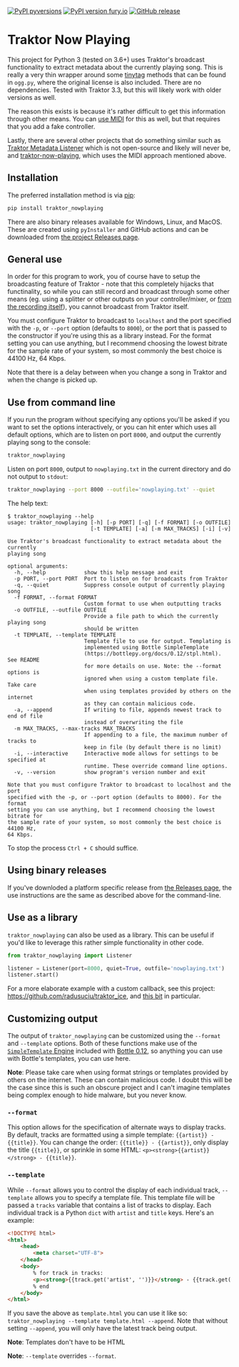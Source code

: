 [![PyPI pyversions](https://img.shields.io/pypi/pyversions/traktor-nowplaying.svg)](https://pypi.python.org/pypi/traktor-nowplaying/)
[![PyPI version fury.io](https://img.shields.io/pypi/v/traktor-nowplaying.svg)](https://pypi.python.org/pypi/traktor-nowplaying/)
[![GitHub release](https://img.shields.io/github/release/radusuciu/traktor_nowplaying.svg)](https://github.com/radusuciu/traktor_nowplaying/releases/)

# Traktor Now Playing

This project for Python 3 (tested on 3.6+) uses Traktor's broadcast functionality to extract metadata about the currently playing song. This is really a very thin wrapper around some [tinytag](https://github.com/devsnd/tinytag) methods that can be found in `ogg.py`, where the original license is also included. There are no dependencies. Tested with Traktor 3.3, but this will likely work with older versions as well.

The reason this exists is because it's rather difficult to get this information through other means. You can [use MIDI](https://github.com/Sonnenstrahl/traktor-now-playing) for this as well, but that requires that you add a fake controller.

Lastly, there are several other projects that do something similar such as [Traktor Metadata Listener](https://www.disconova.com/utu/traktor-metadata/) which is not open-source and likely will never be, and [traktor-now-playing](https://github.com/Sonnenstrahl/traktor-now-playing), which uses the MIDI approach mentioned above.

## Installation

The preferred installation method is via [pip](https://pip.pypa.io/en/stable/):

```bash
pip install traktor_nowplaying
```

There are also binary releases available for Windows, Linux, and MacOS. These are created using `pyInstaller` and GitHub actions and can be downloaded from [the project Releases page](https://github.com/radusuciu/traktor_nowplaying/releases).

## General use

In order for this program to work, you of course have to setup the broadcasting feature of Traktor - note that this completely hijacks that functinality, so while you can still record and broadcast through some other means (eg. using a splitter or other outputs on your controller/mixer, or [from the recording itself](https://radusuciu.com/posts/broadcasting-from-traktor-an-alternative-to-the-built-in-broadcasting-function/)), you cannot broadcast from Traktor itself.

You must configure Traktor to broadcast to `localhost` and the port specified with the `-p`, or `--port` option (defaults to `8000`), or the port that is passed to the constructor if you're using this as a library instead. For the format setting you can use anything, but I recommend choosing the lowest bitrate for the sample rate of your system, so most commonly the best choice is 44100 Hz, 64 Kbps.

Note that there is a delay between when you change a song in Traktor and when the change is picked up.

## Use from command line

If you run the program without specifying any options you'll be asked if you want to set the options interactively, or you can hit enter which uses all default options, which are to listen on port `8000`, and output the currently playing song to the console:
```bash
traktor_nowplaying
```

Listen on port `8000`, output to `nowplaying.txt` in the current directory and do not output to `stdout`:
```bash
traktor_nowplaying --port 8000 --outfile='nowplaying.txt' --quiet
```

The help text:
```
$ traktor_nowplaying --help
usage: traktor_nowplaying [-h] [-p PORT] [-q] [-f FORMAT] [-o OUTFILE]
                          [-t TEMPLATE] [-a] [-m MAX_TRACKS] [-i] [-v]

Use Traktor's broadcast functionality to extract metadata about the currently
playing song

optional arguments:
  -h, --help            show this help message and exit
  -p PORT, --port PORT  Port to listen on for broadcasts from Traktor
  -q, --quiet           Suppress console output of currently playing song
  -f FORMAT, --format FORMAT
                        Custom format to use when outputting tracks
  -o OUTFILE, --outfile OUTFILE
                        Provide a file path to which the currently playing song
                        should be written
  -t TEMPLATE, --template TEMPLATE
                        Template file to use for output. Templating is
                        implemented using Bottle SimpleTemplate
                        (https://bottlepy.org/docs/0.12/stpl.html). See README
                        for more details on use. Note: the --format options is
                        ignored when using a custom template file. Take care
                        when using templates provided by others on the internet
                        as they can contain malicious code.
  -a, --append          If writing to file, appends newest track to end of file
                        instead of overwriting the file
  -m MAX_TRACKS, --max-tracks MAX_TRACKS
                        If appending to a file, the maximum number of tracks to
                        keep in file (by default there is no limit)
  -i, --interactive     Interactive mode allows for settings to be specified at
                        runtime. These override command line options.
  -v, --version         show program's version number and exit

Note that you must configure Traktor to broadcast to localhost and the port
specified with the -p, or --port option (defaults to 8000). For the format
setting you can use anything, but I recommend choosing the lowest bitrate for
the sample rate of your system, so most commonly the best choice is 44100 Hz,
64 Kbps.
```

To stop the process `Ctrl + C` should suffice.

## Using binary releases

If you've downloded a platform specific release from [the Releases page](https://github.com/radusuciu/traktor_nowplaying/releases), the use instructions are the same as described above for the command-line.

## Use as a library

`traktor_nowplaying` can also be used as a library. This can be useful if you'd like to leverage this rather simple functionality in other code.

```python
from traktor_nowplaying import Listener

listener = Listener(port=8000, quiet=True, outfile='nowplaying.txt')
listener.start()
```

For a more elaborate example with a custom callback, see this project: https://github.com/radusuciu/traktor_ice, and [this bit](https://github.com/radusuciu/traktor_ice/blob/b0873cb5e36dbcb87a260900f44a2f1768d5d5c9/traktor_ice/core.py#L60-L74) in particular.

## Customizing output

The output of `traktor_nowplaying` can be customized using the `--format` and `--template` options. Both of these functions make use of the [`SimpleTemplate` Engine](https://bottlepy.org/docs/0.12/stpl.html) included with [Bottle 0.12](https://bottlepy.org/docs/0.12/), so anything you can use with Bottle's templates, you can use here.

**Note**: Please take care when using format strings or templates provided by others on the internet. These can contain malicious code. I doubt this will be the case since this is such an obscure project and I can't imagine templates being complex enough to hide malware, but you never know.

### `--format`

This option allows for the specification of alternate ways to display tracks. By default, tracks are formatted using a simple template: `{{artist}} - {{title}}`. You can change the order: `{{title}} - {{artist}}`, only display the title `{{title}}`, or sprinkle in some HTML: `<p><strong>{{artist}}</strong> - {{title}}`.

### `--template`

While `--format` allows you to control the display of each individual track, `--template` allows you to specify a template file. This template file will be passed a `tracks` variable that contains a list of tracks to display. Each individual track is a Python `dict` with `artist` and `title` keys. Here's an example:

```html
<!DOCTYPE html>
<html>
    <head>
        <meta charset="UTF-8">
    </head>
    <body>
        % for track in tracks:
        <p><strong>{{track.get('artist', '')}}</strong> - {{track.get('title', '')}}</p>
        % end
    </body>
</html>
```

If you save the above as `template.html` you can use it like so: `traktor_nowplaying --template template.html --append`. Note that without setting `--append`, you will only have the latest track being output.

**Note**: Templates don't have to be HTML

**Note**: `--template` overrides `--format`.

